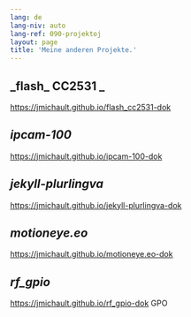 ```yaml
---
lang: de
lang-niv: auto
lang-ref: 090-projektoj
layout: page
title: 'Meine anderen Projekte.'
---
```


## _flash\_ CC2531 _
<https://jmichault.github.io/flash_cc2531-dok>  

## _ipcam-100_ 
<https://jmichault.github.io/ipcam-100-dok>  

## _jekyll-plurlingva_ 
<https://jmichault.github.io/jekyll-plurlingva-dok>  

## _motioneye.eo_ 
<https://jmichault.github.io/motioneye.eo-dok>  

## _rf\_gpio_ 
<https://jmichault.github.io/rf_gpio-dok>  GPO 
